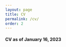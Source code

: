 ```yaml
---
layout: page
title: CV
permalink: /cv/
order: 2
---
```


#### CV as of January 16, 2023

<object data="../assets/cv_github.pdf" width="1000" height="1000" type='application/pdf'></object>